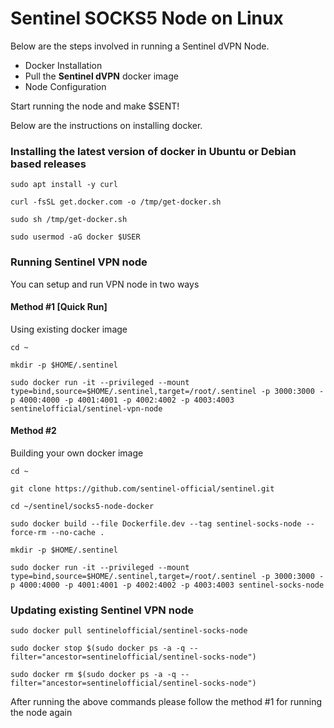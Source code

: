 # Sentinel SOCKS5 Node on Linux

Below are the steps involved in running a Sentinel dVPN Node.

- Docker Installation
- Pull the **Sentinel dVPN** docker image
- Node Configuration

Start running the node and make $SENT!

Below are the instructions on installing docker. 

### Installing the latest version of docker in Ubuntu or Debian based releases

`sudo apt install -y curl`

`curl -fsSL get.docker.com -o /tmp/get-docker.sh`

`sudo sh /tmp/get-docker.sh`

`sudo usermod -aG docker $USER`

### Running Sentinel VPN node

You can setup and run VPN node in two ways

#### Method #1 [Quick Run]

Using existing docker image

`cd ~`

`mkdir -p $HOME/.sentinel`

`sudo docker run -it --privileged --mount type=bind,source=$HOME/.sentinel,target=/root/.sentinel -p 3000:3000 -p 4000:4000 -p 4001:4001 -p 4002:4002 -p 4003:4003 sentinelofficial/sentinel-vpn-node`

#### Method #2

Building your own docker image

`cd ~`

`git clone https://github.com/sentinel-official/sentinel.git`

`cd ~/sentinel/socks5-node-docker`

`sudo docker build --file Dockerfile.dev --tag sentinel-socks-node --force-rm --no-cache .`

`mkdir -p $HOME/.sentinel`

`sudo docker run -it --privileged --mount type=bind,source=$HOME/.sentinel,target=/root/.sentinel -p 3000:3000 -p 4000:4000 -p 4001:4001 -p 4002:4002 -p 4003:4003 sentinel-socks-node`

### Updating existing Sentinel VPN node

`sudo docker pull sentinelofficial/sentinel-socks-node`

`sudo docker stop $(sudo docker ps -a -q --filter="ancestor=sentinelofficial/sentinel-socks-node")`

`sudo docker rm $(sudo docker ps -a -q --filter="ancestor=sentinelofficial/sentinel-socks-node")`

After running the above commands please follow the method #1 for running the node again
